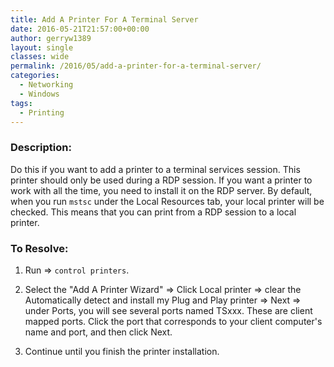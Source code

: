 ```yaml
---
title: Add A Printer For A Terminal Server
date: 2016-05-21T21:57:00+00:00
author: gerryw1389
layout: single
classes: wide
permalink: /2016/05/add-a-printer-for-a-terminal-server/
categories:
  - Networking
  - Windows
tags:
  - Printing
---
```

<!--more-->

### Description:

Do this if you want to add a printer to a terminal services session. This printer should only be used during a RDP session. If you want a printer to work with all the time, you need to install it on the RDP server. By default, when you run `mstsc` under the Local Resources tab, your local printer will be checked. This means that you can print from a RDP session to a local printer.

### To Resolve:

1. Run => `control printers`.

2. Select the "Add A Printer Wizard" => Click Local printer => clear the Automatically detect and install my Plug and Play printer => Next => under Ports, you will see several ports named TSxxx. These are client mapped ports. Click the port that corresponds to your client computer's name and port, and then click Next.

3. Continue until you finish the printer installation.
